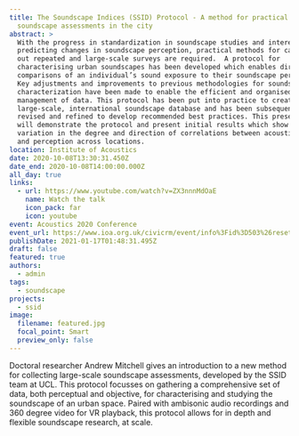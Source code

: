 ```yaml
---
title: The Soundscape Indices (SSID) Protocol - A method for practical
  soundscape assessments in the city
abstract: >
  With the progress in standardization in soundscape studies and interest in
  predicting changes in soundscape perception, practical methods for carrying
  out repeated and large-scale surveys are required.  A protocol for
  characterising urban soundscapes has been developed which enables direct
  comparisons of an individual’s sound exposure to their soundscape perception.
  Key adjustments and improvements to previous methodologies for soundscape
  characterization have been made to enable the efficient and organised
  management of data. This protocol has been put into practice to create a
  large-scale, international soundscape database and has been subsequently
  revised and refined to develop recommended best practices. This presentation
  will demonstrate the protocol and present initial results which show the
  variation in the degree and direction of correlations between acoustic metrics
  and perception across locations.
location: Institute of Acoustics
date: 2020-10-08T13:30:31.450Z
date_end: 2020-10-08T14:00:00.000Z
all_day: true
links:
  - url: https://www.youtube.com/watch?v=ZX3nnnMdOaE
    name: Watch the talk
    icon_pack: far
    icon: youtube
event: Acoustics 2020 Conference
event_url: https://www.ioa.org.uk/civicrm/event/info%3Fid%3D503%26reset%3D1
publishDate: 2021-01-17T01:48:31.495Z
draft: false
featured: true
authors:
  - admin
tags:
  - soundscape
projects:
  - ssid
image:
  filename: featured.jpg
  focal_point: Smart
  preview_only: false
---
```

Doctoral researcher Andrew Mitchell gives an introduction to a new method for collecting large-scale soundscape assessments, developed by the SSID team at UCL. This protocol focusses on gathering a comprehensive set of data, both perceptual and objective, for characterising and studying the soundscape of an urban space. Paired with ambisonic audio recordings and 360 degree video for VR playback, this protocol allows for in depth and flexible soundscape research, at scale.